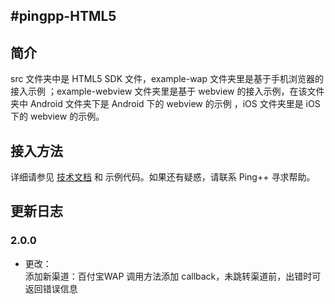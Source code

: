 #pingpp-HTML5
---------------

## 简介
 src 文件夹中是 HTML5 SDK 文件，example-wap 文件夹里是基于手机浏览器的接入示例 ；example-webview 文件夹里是基于 webview 的接入示例，在该文件夹中 Android 文件夹下是 Android 下的 webview 的示例 ，iOS 文件夹里是 iOS 下的 webview 的示例。
 
## 接入方法
详细请参见 [技术文档](https://pingxx.com/document) 和 示例代码。如果还有疑惑，请联系 Ping++ 寻求帮助。

## 更新日志

### 2.0.0
* 更改：<br>
添加新渠道：百付宝WAP
调用方法添加 callback，未跳转渠道前，出错时可返回错误信息